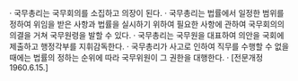 · 국무총리는 국무회의를 소집하고 의장이 된다.
· 국무총리는 법률에서 일정한 범위를 정하여 위임을 받은 사항과 법률을 실시하기 위하여 필요한 사항에 관하여 국무회의의 의결을 거쳐 국무원령을 발할 수 있다.
· 국무총리는 국무원을 대표하여 의안을 국회에 제출하고 행정각부를 지휘감독한다.
· 국무총리가 사고로 인하여 직무를 수행할 수 없을 때에는 법률의 정하는 순위에 따라 국무위원이 그 권한을 대행한다.
· [전문개정 1960.6.15.]
